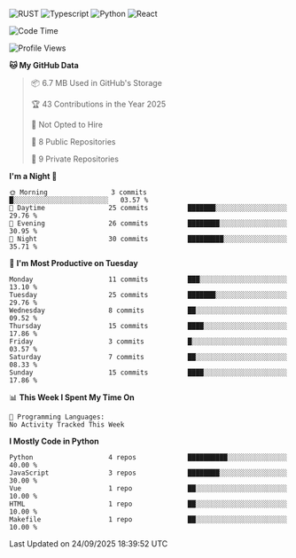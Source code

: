 ![RUST](https://img.shields.io/badge/-Rust-141414?style=flat&logo=rust)
![Typescript](https://img.shields.io/badge/-Typescript-141414?style=flat&logo=typescript)
![Python](https://img.shields.io/badge/-Python-141414?style=flat&logo=python)
![React](https://img.shields.io/badge/-React-141414?style=flat&logo=react)

<!--START_SECTION:waka-->
![Code Time](http://img.shields.io/badge/Code%20Time-640%20hrs%207%20mins-blue)

![Profile Views](http://img.shields.io/badge/Profile%20Views-0-blue)

**🐱 My GitHub Data** 

> 📦 6.7 MB Used in GitHub's Storage 
 > 
> 🏆 43 Contributions in the Year 2025
 > 
> 🚫 Not Opted to Hire
 > 
> 📜 8 Public Repositories 
 > 
> 🔑 9 Private Repositories 
 > 
**I'm a Night 🦉** 

```text
🌞 Morning                3 commits           █░░░░░░░░░░░░░░░░░░░░░░░░   03.57 % 
🌆 Daytime                25 commits          ███████░░░░░░░░░░░░░░░░░░   29.76 % 
🌃 Evening                26 commits          ████████░░░░░░░░░░░░░░░░░   30.95 % 
🌙 Night                  30 commits          █████████░░░░░░░░░░░░░░░░   35.71 % 
```
📅 **I'm Most Productive on Tuesday** 

```text
Monday                   11 commits          ███░░░░░░░░░░░░░░░░░░░░░░   13.10 % 
Tuesday                  25 commits          ███████░░░░░░░░░░░░░░░░░░   29.76 % 
Wednesday                8 commits           ██░░░░░░░░░░░░░░░░░░░░░░░   09.52 % 
Thursday                 15 commits          ████░░░░░░░░░░░░░░░░░░░░░   17.86 % 
Friday                   3 commits           █░░░░░░░░░░░░░░░░░░░░░░░░   03.57 % 
Saturday                 7 commits           ██░░░░░░░░░░░░░░░░░░░░░░░   08.33 % 
Sunday                   15 commits          ████░░░░░░░░░░░░░░░░░░░░░   17.86 % 
```


📊 **This Week I Spent My Time On** 

```text
💬 Programming Languages: 
No Activity Tracked This Week
```

**I Mostly Code in Python** 

```text
Python                   4 repos             ██████████░░░░░░░░░░░░░░░   40.00 % 
JavaScript               3 repos             ████████░░░░░░░░░░░░░░░░░   30.00 % 
Vue                      1 repo              ██░░░░░░░░░░░░░░░░░░░░░░░   10.00 % 
HTML                     1 repo              ██░░░░░░░░░░░░░░░░░░░░░░░   10.00 % 
Makefile                 1 repo              ██░░░░░░░░░░░░░░░░░░░░░░░   10.00 % 
```




 Last Updated on 24/09/2025 18:39:52 UTC
<!--END_SECTION:waka-->
